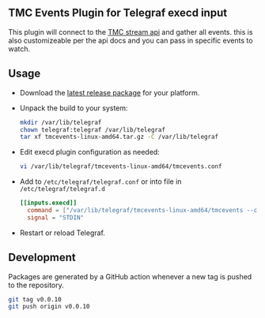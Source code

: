 TMC Events Plugin for Telegraf execd input
---

This plugin will connect to the [TMC stream api](https://code.vmware.com/apis/1079/tanzu-mission-control#/Events/Manage_V1alpha1_Events_Stream) and gather all events. this is also customizeable per the api docs and you can pass in specific events to watch. 

## Usage

- Download the [latest release package][releases] for your platform.

- Unpack the build to your system:
  ```sh
  mkdir /var/lib/telegraf
  chown telegraf:telegraf /var/lib/telegraf
  tar xf tmcevents-linux-amd64.tar.gz -C /var/lib/telegraf
  ```

- Edit execd plugin configuration as needed:
  ```sh
  vi /var/lib/telegraf/tmcevents-linux-amd64/tmcevents.conf
  ```

- Add to `/etc/telegraf/telegraf.conf` or into file in `/etc/telegraf/telegraf.d`
  ```toml
  [[inputs.execd]]
    command = ["/var/lib/telegraf/tmcevents-linux-amd64/tmcevents --config /var/lib/telegraf/tmcevents-linux-amd64/tmcevents.conf"]
    signal = "STDIN"
  ```

- Restart or reload Telegraf.

## Development

Packages are generated by a GitHub action whenever a new tag is pushed to the repository.
```sh
git tag v0.0.10
git push origin v0.0.10
```


[releases]: https://github.com/warroyo/tmc-telegraf-input/releases/latest
[execd]: https://github.com/influxdata/telegraf/tree/master/plugins/inputs/execd